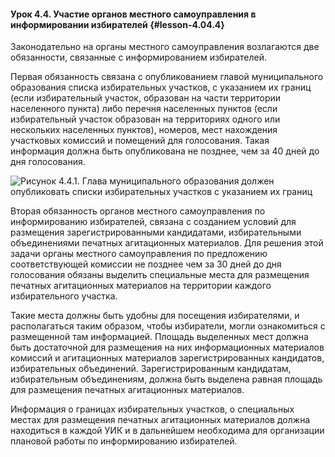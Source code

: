 #### Урок 4.4. Участие органов местного самоуправления в информировании избирателей {#lesson-4.04.4}

Законодательно на органы местного самоуправления возлагаются две обязанности, связанные с информированием избирателей.

Первая обязанность связана с опубликованием главой муниципального образования списка избирательных участков, с указанием их границ (если избирательный участок, образован на части территории населенного пункта) либо перечня населенных пунктов (если избирательный участок образован на территориях одного или нескольких населенных пунктов), номеров, мест нахождения участковых комиссий и помещений для голосования. Такая информация должна быть опубликована не позднее, чем за 40 дней до дня голосования.

![Рисунок 4.4.1. Глава муниципального образования должен опубликовать списки избирательных участков с указанием их границ ](./4.04.4.1.png)

Вторая обязанность органов местного самоуправления по информированию избирателей, связана с созданием условий для размещения зарегистрированными кандидатами, избирательными объединениями печатных агитационных материалов. Для решения этой задачи органы местного самоуправления по предложению соответствующей комиссии не позднее чем за 30 дней до дня голосования обязаны выделить специальные места для размещения печатных агитационных материалов на территории каждого избирательного участка.

Такие места должны быть удобны для посещения избирателями, и располагаться таким образом, чтобы избиратели, могли ознакомиться с размещенной там информацией. Площадь выделенных мест должна быть достаточной для размещения на них информационных материалов комиссий и агитационных материалов зарегистрированных кандидатов, избирательных объединений. Зарегистрированным кандидатам, избирательным объединениям, должна быть выделена равная площадь для размещения печатных агитационных материалов.

Информация о границах избирательных участков, о специальных местах для размещения печатных агитационных материалов должна находиться в каждой УИК и в дальнейшем необходима для организации плановой работы по информированию избирателей.
